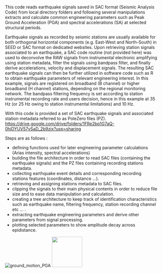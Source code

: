This code reads earthquake signals saved in SAC format (Seismic Analysis Code) from local directory folders and following several manipulations extracts and calculate common engineering parameters such as Peak Ground Acceleration (PGA) and spectral accelerations (SA) at selected structural periods.

Earthquake signals as recorded by seismic stations are usually available for both orthogonal horizontal components (e.g. East-West and North-South) in SEED or SAC format on dedicated websites. 
  Upon retrieving station signals associated to an earthquake, a SAC code routine (not provided here) was used to deconvolve the RAW signals from instrumental electronic amplifying using station metadata, filter the signals using bandpass filter, and finally derive accelerations, velocity and displacement signals. The resulting SAC earthquake signals can then be further utilized in software code such as R to obtain earthquake parameters of relevant engineering interest.
  In this example, signals are registered on broadband (B channel) or higher broadband (H channel) stations, depending on the regional monitoring network. The bandpass filtering frequency is set according to station instrumental recording rate and users decision, hence in this example at 35 Hz (or 25 Hz owing to station instrumental limitations) and 10 Hz.

With this code is provided a set of SAC earthquake signals and associated station metadata referred to as PoleZero files (PZ).
 https://drive.google.com/drive/folders/1FRe2bp1G7aQ-0hjDYUV57vSaD_2b9zix?usp=sharing

Steps are as follows :
+ defining functions used for later engineering parameter calculations (Arias intensity, spectral accelerations)
+ building the file architecture in order to read SAC files (containing the earthquake signals) and the PZ files containing recording stations metadata.
+ collecting earthquake event details and corresponding recording stations features (coordinates, distance ...).
+ retrieving and assigning stations metadata to SAC files.
+ clipping the signals to their main physical contents in order to reduce file size and to ease data manipulation and calculation.
+ creating a tree architecture to keep track of identification characteristics such as earthquake name, filtering frequency, station recording channel etc ... .
+ extracting earthquake engineering parameters and derive other parameters from signal processing.
+ plotting selected parameters to show amplitude decay across epidistance.

![ground_motion_PGA](https://user-images.githubusercontent.com/61290423/210856702-8d820efc-3e41-4abe-b564-e27c8dcb4336.png)
<img src="[Assets/icon.png](https://user-images.githubusercontent.com/61290423/210856702-8d820efc-3e41-4abe-b564-e27c8dcb4336.png)" width="100">
